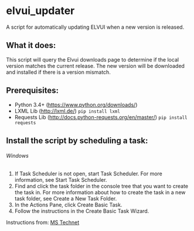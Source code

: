 # elvui_updater
A script for automatically updating ELVUI when a new version is released.

## What it does:
This script will query the Elvui downloads page to determine if the local version matches the current release. The new version will be downloaded and installed if there is a version mismatch.

## Prerequisites:
- Python 3.4+ (https://www.python.org/downloads/)
- LXML Lib (http://lxml.de/) `pip install lxml`
- Requests Lib (http://docs.python-requests.org/en/master/) `pip install requests`

## Install the script by scheduling a task:
###### Windows
1. If Task Scheduler is not open, start Task Scheduler. For more information, see Start Task Scheduler.
2. Find and click the task folder in the console tree that you want to create the task in. For more information about how to create the task in a new task folder, see Create a New Task Folder.
3. In the Actions Pane, click Create Basic Task.
4. Follow the instructions in the Create Basic Task Wizard.
    
Instructions from: [MS Technet](https://technet.microsoft.com/en-us/library/cc748993(v=ws.11).aspx#BKMK_winui)
